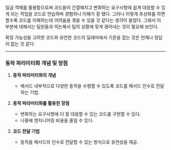 일급 객체를 활용함으로써 코드들이 간결해지고 변화하는 요구사항에 쉽게 대응할 수 있게 되는 작업을 코드로 연습하며 경험하니 이해가 잘 됐다. 그러나 이렇게 추상화를 하면 할수록 코드를 이해하는데 어려움을 겪을 수 있을 것 같다는 생각이 들었다. 그래서 이 부분에 대해서는 팀원들과 의논해서 팀의 상황에 맞게 끊어내는 것이 필요해 보인다.

확장 가능성을 고려한 코드와 유연한 코드의 딜레마에서 기준을 잡는 것은 언제나 정답이 없는 것 같다.

---

### 동작 파라미터화 개념 및 장점

1. **동작 파라미터화의 개념**
    
    - 메서드 내부적으로 다양한 동작을 수행할 수 있도록 코드를 메서드 인수로 전달하는 기법.
2. **동작 파라미터화를 활용한 장점**
    
    - 변화하는 요구사항에 더 잘 대응할 수 있는 코드를 구현할 수 있다.
    - 나중에 엔지니어링 비용을 줄일 수 있다.
3. **코드 전달 기법**
    
    - 동작을 메서드의 인수로 전달할 수 있는 방식으로 유연성을 제공.

